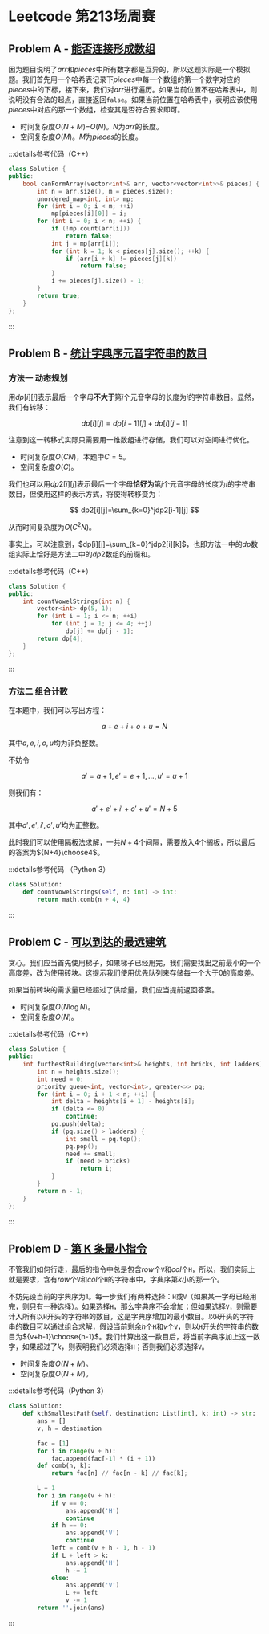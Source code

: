 # Leetcode 第213场周赛

## Problem A - [能否连接形成数组](https://leetcode.cn/problems/check-array-formation-through-concatenation/)

因为题目说明了$arr$和$pieces$中所有数字都是互异的，所以这题实际是一个模拟题。我们首先用一个哈希表记录下$pieces$中每一个数组的第一个数字对应的$pieces$中的下标，接下来，我们对$arr$进行遍历。如果当前位置不在哈希表中，则说明没有合法的起点，直接返回`false`。如果当前位置在哈希表中，表明应该使用$pieces$中对应的那一个数组，检查其是否符合要求即可。

- 时间复杂度$O(N+M)$=$O(N)$。$N$为$arr$的长度。
- 空间复杂度$O(M)$。$M$为$pieces$的长度。

:::details参考代码（C++）

```cpp
class Solution {
public:
    bool canFormArray(vector<int>& arr, vector<vector<int>>& pieces) {
        int n = arr.size(), m = pieces.size();
        unordered_map<int, int> mp;
        for (int i = 0; i < m; ++i)
            mp[pieces[i][0]] = i;
        for (int i = 0; i < n; ++i) {
            if (!mp.count(arr[i]))
                return false;
            int j = mp[arr[i]];
            for (int k = 1; k < pieces[j].size(); ++k) {
                if (arr[i + k] != pieces[j][k])
                    return false;
            }
            i += pieces[j].size() - 1;
        }
        return true;
    }
};
```

:::

## Problem B - [统计字典序元音字符串的数目](https://leetcode.cn/problems/count-sorted-vowel-strings/)

### 方法一 动态规划

用$dp[i][j]$表示最后一个字母**不大于**第$j$个元音字母的长度为$i$的字符串数目。显然，我们有转移：

$$
dp[i][j]=dp[i-1][j] + dp[i][j-1]
$$

注意到这一转移式实际只需要用一维数组进行存储，我们可以对空间进行优化。

- 时间复杂度$O(CN)$，本题中$C=5$。
- 空间复杂度$O(C)$。

我们也可以用$dp2[i][j]$表示最后一个字母**恰好为**第$j$个元音字母的长度为$i$的字符串数目，但使用这样的表示方式，将使得转移变为：

$$
dp2[i][j]=\sum_{k=0}^jdp2[i-1][j]
$$

从而时间复杂度为$O(C^2N)$。

事实上，可以注意到，$dp[i][j]=\sum_{k=0}^jdp2[i][k]$，也即方法一中的$dp$数组实际上恰好是方法二中的$dp2$数组的前缀和。

:::details参考代码（C++）

```cpp
class Solution {
public:
    int countVowelStrings(int n) {
        vector<int> dp(5, 1);
        for (int i = 1; i <= n; ++i)
            for (int j = 1; j <= 4; ++j)
                dp[j] += dp[j - 1];
        return dp[4];
    }
};
```

:::

### 方法二 组合计数

在本题中，我们可以写出方程：

$$
a+e+i+o+u=N
$$

其中$a,e,i,o,u$均为非负整数。

不妨令

$$
a'=a+1,e'=e+1,\dots,u'=u+1
$$

则我们有：

$$
a'+e'+i'+o'+u'=N+5
$$

其中$a',e',i',o',u'$均为正整数。

此时我们可以使用隔板法求解，一共$N+4$个间隔，需要放入$4$个搁板，所以最后的答案为${N+4}\choose4$。

:::details参考代码 （Python 3）

```python
class Solution:
    def countVowelStrings(self, n: int) -> int:
        return math.comb(n + 4, 4)
```

:::

## Problem C - [可以到达的最远建筑](https://leetcode.cn/problems/furthest-building-you-can-reach/)

贪心。我们应当首先使用梯子，如果梯子已经用完，我们需要找出之前最小的一个高度差，改为使用砖块。这提示我们使用优先队列来存储每一个大于$0$的高度差。

如果当前砖块的需求量已经超过了供给量，我们应当提前返回答案。

- 时间复杂度$O(N\log N)$。
- 空间复杂度$O(N)$。

:::details参考代码（C++）

```cpp
class Solution {
public:
    int furthestBuilding(vector<int>& heights, int bricks, int ladders) {
        int n = heights.size();
        int need = 0;
        priority_queue<int, vector<int>, greater<>> pq;
        for (int i = 0; i + 1 < n; ++i) {
            int delta = heights[i + 1] - heights[i];
            if (delta <= 0)
                continue;
            pq.push(delta);
            if (pq.size() > ladders) {
                int small = pq.top();
                pq.pop();
                need += small;
                if (need > bricks)
                    return i;
            }
        }
        return n - 1;
    }
};
```

:::

## Problem D - [第 K 条最小指令](https://leetcode.cn/problems/kth-smallest-instructions/)

不管我们如何行走，最后的指令中总是包含$row$个`V`和$col$个`H`，所以，我们实际上就是要求，含有$row$个`V`和$col$个`H`的字符串中，字典序第$k$小的那一个。

不妨先设当前的字典序为$1$。每一步我们有两种选择：`H`或`V`（如果某一字母已经用完，则只有一种选择）。如果选择`H`，那么字典序不会增加；但如果选择`V`，则需要计入所有以`H`开头的字符串的数目，这是字典序增加的最小数目。以`H`开头的字符串的数目可以通过组合求解，假设当前剩余$h$个`H`和$v$个`V`，则以`H`开头的字符串的数目为${v+h-1}\choose{h-1}$。我们计算出这一数目后，将当前字典序加上这一数字，如果超过了$k$，则表明我们必须选择`H`；否则我们必须选择`V`。

- 时间复杂度$O(N+M)$。
- 空间复杂度$O(N+M)$。

:::details参考代码（Python 3）

```python
class Solution:
    def kthSmallestPath(self, destination: List[int], k: int) -> str:
        ans = []
        v, h = destination
        
        fac = [1]
        for i in range(v + h):
            fac.append(fac[-1] * (i + 1))
        def comb(n, k):
            return fac[n] // fac[n - k] // fac[k];
        
        L = 1
        for i in range(v + h):
            if v == 0:
                ans.append('H')
                continue
            if h == 0:
                ans.append('V')
                continue
            left = comb(v + h - 1, h - 1)
            if L + left > k:
                ans.append('H')
                h -= 1
            else:
                ans.append('V')
                L += left
                v -= 1
        return ''.join(ans)
```

:::
